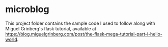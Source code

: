 # microblog
This project folder contains the sample code I used to follow along with Miguel Grinberg's flask tutorial, available at https://blog.miguelgrinberg.com/post/the-flask-mega-tutorial-part-i-hello-world.
